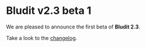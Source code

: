 # Bludit v2.3 beta 1
<!-- date: 2018-02-26 18:00:00 -->

We are pleased to announce the first beta of **Bludit 2.3**.

Take a look to the [changelog](https://github.com/bludit/bludit/releases/tag/2.3-beta-1).